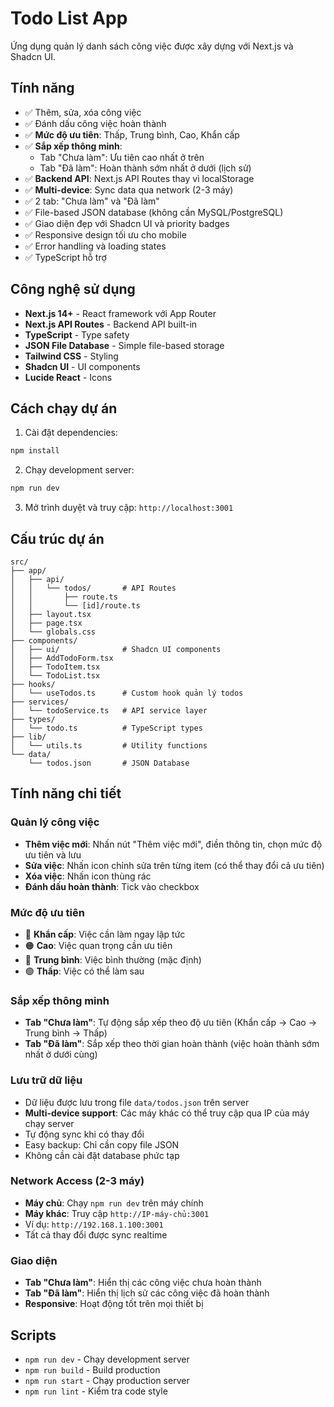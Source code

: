 # Todo List App

Ứng dụng quản lý danh sách công việc được xây dựng với Next.js và Shadcn UI.

## Tính năng

- ✅ Thêm, sửa, xóa công việc
- ✅ Đánh dấu công việc hoàn thành
- ✅ **Mức độ ưu tiên**: Thấp, Trung bình, Cao, Khẩn cấp
- ✅ **Sắp xếp thông minh**: 
  - Tab "Chưa làm": Ưu tiên cao nhất ở trên
  - Tab "Đã làm": Hoàn thành sớm nhất ở dưới (lịch sử)
- ✅ **Backend API**: Next.js API Routes thay vì localStorage
- ✅ **Multi-device**: Sync data qua network (2-3 máy)
- ✅ 2 tab: "Chưa làm" và "Đã làm"
- ✅ File-based JSON database (không cần MySQL/PostgreSQL)
- ✅ Giao diện đẹp với Shadcn UI và priority badges
- ✅ Responsive design tối ưu cho mobile
- ✅ Error handling và loading states
- ✅ TypeScript hỗ trợ

## Công nghệ sử dụng

- **Next.js 14+** - React framework với App Router
- **Next.js API Routes** - Backend API built-in
- **TypeScript** - Type safety
- **JSON File Database** - Simple file-based storage
- **Tailwind CSS** - Styling
- **Shadcn UI** - UI components
- **Lucide React** - Icons

## Cách chạy dự án

1. Cài đặt dependencies:
```bash
npm install
```

2. Chạy development server:
```bash
npm run dev
```

3. Mở trình duyệt và truy cập: `http://localhost:3001`

## Cấu trúc dự án

```
src/
├── app/
│   ├── api/
│   │   └── todos/       # API Routes
│   │       ├── route.ts
│   │       └── [id]/route.ts
│   ├── layout.tsx
│   ├── page.tsx
│   └── globals.css
├── components/
│   ├── ui/              # Shadcn UI components
│   ├── AddTodoForm.tsx
│   ├── TodoItem.tsx
│   └── TodoList.tsx
├── hooks/
│   └── useTodos.ts      # Custom hook quản lý todos
├── services/
│   └── todoService.ts   # API service layer
├── types/
│   └── todo.ts          # TypeScript types
├── lib/
│   └── utils.ts         # Utility functions
└── data/
    └── todos.json       # JSON Database
```

## Tính năng chi tiết

### Quản lý công việc
- **Thêm việc mới**: Nhấn nút "Thêm việc mới", điền thông tin, chọn mức độ ưu tiên và lưu
- **Sửa việc**: Nhấn icon chỉnh sửa trên từng item (có thể thay đổi cả ưu tiên)
- **Xóa việc**: Nhấn icon thùng rác
- **Đánh dấu hoàn thành**: Tick vào checkbox

### Mức độ ưu tiên
- 🔴 **Khẩn cấp**: Việc cần làm ngay lập tức
- 🟠 **Cao**: Việc quan trọng cần ưu tiên
- 🔵 **Trung bình**: Việc bình thường (mặc định)
- 🟢 **Thấp**: Việc có thể làm sau

### Sắp xếp thông minh
- **Tab "Chưa làm"**: Tự động sắp xếp theo độ ưu tiên (Khẩn cấp → Cao → Trung bình → Thấp)
- **Tab "Đã làm"**: Sắp xếp theo thời gian hoàn thành (việc hoàn thành sớm nhất ở dưới cùng)

### Lưu trữ dữ liệu
- Dữ liệu được lưu trong file `data/todos.json` trên server
- **Multi-device support**: Các máy khác có thể truy cập qua IP của máy chạy server
- Tự động sync khi có thay đổi
- Easy backup: Chỉ cần copy file JSON
- Không cần cài đặt database phức tạp

### Network Access (2-3 máy)
- **Máy chủ**: Chạy `npm run dev` trên máy chính
- **Máy khác**: Truy cập `http://IP-máy-chủ:3001`
- Ví dụ: `http://192.168.1.100:3001`
- Tất cả thay đổi được sync realtime

### Giao diện
- **Tab "Chưa làm"**: Hiển thị các công việc chưa hoàn thành
- **Tab "Đã làm"**: Hiển thị lịch sử các công việc đã hoàn thành
- **Responsive**: Hoạt động tốt trên mọi thiết bị

## Scripts

- `npm run dev` - Chạy development server
- `npm run build` - Build production
- `npm run start` - Chạy production server
- `npm run lint` - Kiểm tra code style
